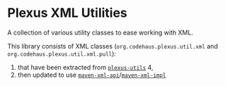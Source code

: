 # Plexus XML Utilities

A collection of various utility classes to ease working with XML.

This library consists of XML classes (`org.codehaus.plexus.util.xml` and `org.codehaus.plexus.util.xml.pull`):
1. that have been extracted from [`plexus-utils`](../plexus-utils/) 4,
2. then updated to use [`maven-xml-api`](https://maven.apache.org/ref/4.0.0-beta-4/api/maven-api-xml/)/[`maven-xml-impl`](https://maven.apache.org/ref/4.0.0-beta-4/maven-xml-impl/index.html)

